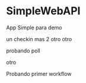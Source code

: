 # SimpleWebAPI

App Simple para demo


un checkin mas
2
otro
otro

probando poll

otro

Probando primer workflow
